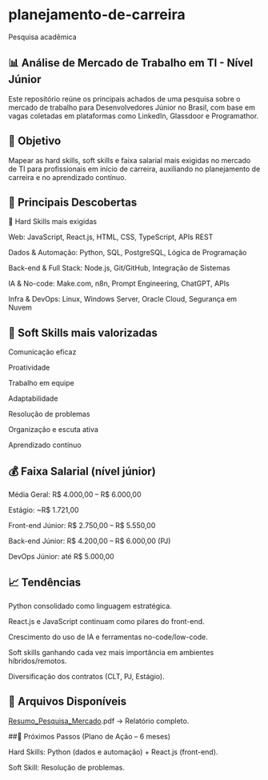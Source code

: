 # planejamento-de-carreira
Pesquisa acadêmica
## 📊 Análise de Mercado de Trabalho em TI - Nível Júnior

Este repositório reúne os principais achados de uma pesquisa sobre o mercado de trabalho para Desenvolvedores Júnior no Brasil, com base em vagas coletadas em plataformas como LinkedIn, Glassdoor e Programathor.

## 🔎 Objetivo

Mapear as hard skills, soft skills e faixa salarial mais exigidas no mercado de TI para profissionais em início de carreira, auxiliando no planejamento de carreira e no aprendizado contínuo.

## 📌 Principais Descobertas
🔧 Hard Skills mais exigidas

Web: JavaScript, React.js, HTML, CSS, TypeScript, APIs REST

Dados & Automação: Python, SQL, PostgreSQL, Lógica de Programação

Back-end & Full Stack: Node.js, Git/GitHub, Integração de Sistemas

IA & No-code: Make.com, n8n, Prompt Engineering, ChatGPT, APIs

Infra & DevOps: Linux, Windows Server, Oracle Cloud, Segurança em Nuvem

## 🤝 Soft Skills mais valorizadas

Comunicação eficaz

Proatividade

Trabalho em equipe

Adaptabilidade

Resolução de problemas

Organização e escuta ativa

Aprendizado contínuo

## 💰 Faixa Salarial (nível júnior)

Média Geral: R$ 4.000,00 – R$ 6.000,00

Estágio: ~R$ 1.721,00

Front-end Júnior: R$ 2.750,00 – R$ 5.550,00

Back-end Júnior: R$ 4.200,00 – R$ 6.000,00 (PJ)

DevOps Júnior: até R$ 5.000,00

## 📈 Tendências

Python consolidado como linguagem estratégica.

React.js e JavaScript continuam como pilares do front-end.

Crescimento do uso de IA e ferramentas no-code/low-code.

Soft skills ganhando cada vez mais importância em ambientes híbridos/remotos.

Diversificação dos contratos (CLT, PJ, Estágio).

## 📂 Arquivos Disponíveis

[Resumo_Pesquisa_Mercado](https://github.com/jottam001/planejamento-de-carreira/blob/0a6362fb3b92da0a05c1b44b4b69b7c53d2e49e8/Planjemento_de_carreira.pdf).pdf → Relatório completo.

##🚀 Próximos Passos (Plano de Ação – 6 meses)

Hard Skills: Python (dados e automação) + React.js (front-end).

Soft Skill: Resolução de problemas.
